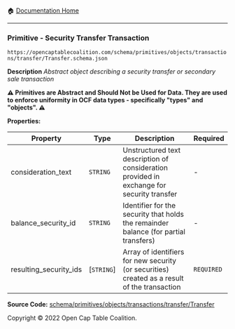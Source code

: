 :house: [Documentation Home](https://naveedn.github.io/Open-Cap-Format-OCF)

---

### Primitive - Security Transfer Transaction

`https://opencaptablecoalition.com/schema/primitives/objects/transactions/transfer/Transfer.schema.json`

**Description** _Abstract object describing a security transfer or secondary sale transaction_

**:warning: Primitives are Abstract and Should Not be Used for Data. They are used to enforce uniformity in OCF data types - specifically "types" and "objects". :warning:**

**Properties:**

| Property               | Type       | Description                                                                                  | Required   |
| ---------------------- | ---------- | -------------------------------------------------------------------------------------------- | ---------- |
| consideration_text     | `STRING`   | Unstructured text description of consideration provided in exchange for security transfer    | -          |
| balance_security_id    | `STRING`   | Identifier for the security that holds the remainder balance (for partial transfers)         | -          |
| resulting_security_ids | [`STRING`] | Array of identifiers for new security (or securities) created as a result of the transaction | `REQUIRED` |

**Source Code:** [schema/primitives/objects/transactions/transfer/Transfer](https://github.com/Open-Cap-Table-Coalition/Open-Cap-Format-OCF/blob/main/schema/primitives/objects/transactions/transfer/Transfer.schema.json)

Copyright © 2022 Open Cap Table Coalition.
